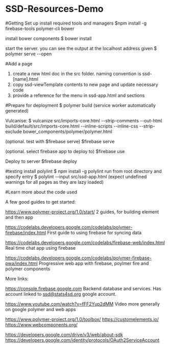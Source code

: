 # SSD-Resources-Demo
#Getting Set up
install required tools and managers
$npm install -g firebase-tools polymer-cli bower

install bower components
$ bower install

start the server. you can see the output at the localhost address given
$ polymer serve --open


#Add a page
1. create a new html doc in the src folder. naming convention is ssd-[name].html
2. copy ssd-viewTemplate contents to new page and update necessary code
3. provide a reference for the menu in ssd-app.html <iron-pages> and <iron-selector> sections

#Prepare for deployment
$ polymer build
(service worker automatically generated)

Vulcanise:
$ vulcanize src/imports-core.html --strip-comments --out-html build/default/src/imports-core.html --inline-scripts --inline-css --strip-exclude bower_components/polymer/polymer.html

(optional. test with $firebase serve)
$firebase serve

(optional. select firebase app to deploy to)
$firebase use

Deploy to server
$firebase deploy

#testing
install polylint
$ npm install -g polylint
run from root directory and specify entry
$ polylint --input src/ssd-app.html
(expect undefined warnings for all pages as they are lazy loaded)

#Learn more about the code used

A few good guides to get started:

https://www.polymer-project.org/1.0/start/ 
2 guides, for building element and then app

https://codelabs.developers.google.com/codelabs/polymer-firebase/index.html 
First guide to using firebase for syncing data

https://codelabs.developers.google.com/codelabs/firebase-web/index.html 
Real time chat app using firebase

https://codelabs.developers.google.com/codelabs/polymer-firebase-pwa/index.html 
Progressive web app with firebase, poylmer fire and polymer components


More links:

https://console.firebase.google.com 
Backend database and services. Has account linked to ssd@stats4sd.org google account.

https://www.youtube.com/watch?v=fFF2Yup2dMM
Video more generally on google polymer and web apps

https://www.polymer-project.org/1.0/toolbox/ 
https://customelements.io/
https://www.webcomponents.org/ 

https://developers.google.com/drive/v3/web/about-sdk 
https://developers.google.com/identity/protocols/OAuth2ServiceAccount




